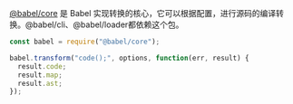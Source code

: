 <!--
 * @Desc: 
 * @FilePath: /tutor-babel/docs/md/core.md
 * @Author: liujianwei1
 * @Date: 2021-05-23 21:10:32
 * @LastEditors: liujianwei1
 * @Reference Desc: 
-->
[@babel/core](https://babeljs.io/docs/en/babel-core) 是 Babel 实现转换的核心，它可以根据配置，进行源码的编译转换。@babel/cli、@babel/loader都依赖这个包。
```javascript
const babel = require("@babel/core");

babel.transform("code();", options, function(err, result) {
  result.code;
  result.map;
  result.ast;
});
```